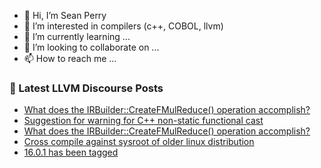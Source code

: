 - 👋 Hi, I’m Sean Perry
- 👀 I’m interested in compilers (c++, COBOL, llvm)
- 🌱 I’m currently learning ...
- 💞️ I’m looking to collaborate on ...
- 📫 How to reach me ...

<!---
s66perry/s66perry is a ✨ special ✨ repository because its `README.md` (this file) appears on your GitHub profile.
You can click the Preview link to take a look at your changes.
--->
### 📕 Latest LLVM Discourse Posts

<!-- DISCOURSE-LLVM:START -->
- [What does the IRBuilder::CreateFMulReduce&lpar;&rpar; operation accomplish?](https://discourse.llvm.org/t/what-does-the-irbuilder-createfmulreduce-operation-accomplish/69928#post_2)
- [Suggestion for warning for C++ non-static functional cast](https://discourse.llvm.org/t/suggestion-for-warning-for-c-non-static-functional-cast/69920#post_4)
- [What does the IRBuilder::CreateFMulReduce&lpar;&rpar; operation accomplish?](https://discourse.llvm.org/t/what-does-the-irbuilder-createfmulreduce-operation-accomplish/69928#post_1)
- [Cross compile against sysroot of older linux distribution](https://discourse.llvm.org/t/cross-compile-against-sysroot-of-older-linux-distribution/69927#post_1)
- [16.0.1 has been tagged](https://discourse.llvm.org/t/16-0-1-has-been-tagged/69775#post_8)
<!-- DISCOURSE-LLVM:END -->
